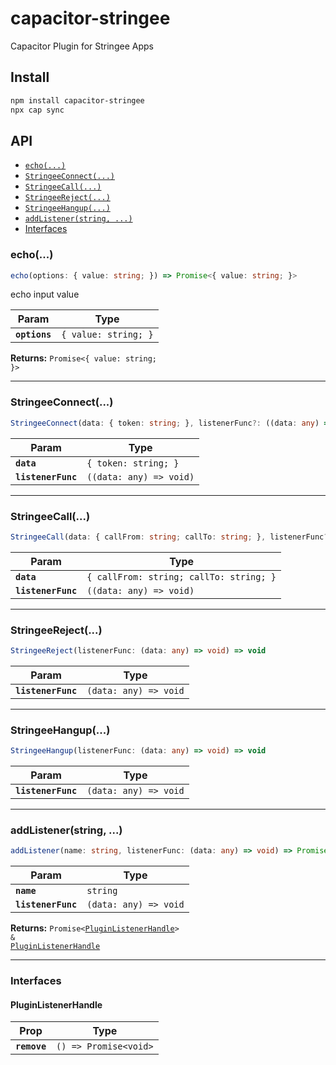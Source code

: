 # capacitor-stringee

Capacitor Plugin for Stringee Apps

## Install

```bash
npm install capacitor-stringee
npx cap sync
```

## API

<docgen-index>

* [`echo(...)`](#echo)
* [`StringeeConnect(...)`](#stringeeconnect)
* [`StringeeCall(...)`](#stringeecall)
* [`StringeeReject(...)`](#stringeereject)
* [`StringeeHangup(...)`](#stringeehangup)
* [`addListener(string, ...)`](#addlistenerstring)
* [Interfaces](#interfaces)

</docgen-index>

<docgen-api>
<!--Update the source file JSDoc comments and rerun docgen to update the docs below-->

### echo(...)

```typescript
echo(options: { value: string; }) => Promise<{ value: string; }>
```

echo input value

| Param         | Type                            |
| ------------- | ------------------------------- |
| **`options`** | <code>{ value: string; }</code> |

**Returns:** <code>Promise&lt;{ value: string; }&gt;</code>

--------------------


### StringeeConnect(...)

```typescript
StringeeConnect(data: { token: string; }, listenerFunc?: ((data: any) => void) | undefined) => void
```

| Param              | Type                                  |
| ------------------ | ------------------------------------- |
| **`data`**         | <code>{ token: string; }</code>       |
| **`listenerFunc`** | <code>((data: any) =&gt; void)</code> |

--------------------


### StringeeCall(...)

```typescript
StringeeCall(data: { callFrom: string; callTo: string; }, listenerFunc?: ((data: any) => void) | undefined) => void
```

| Param              | Type                                               |
| ------------------ | -------------------------------------------------- |
| **`data`**         | <code>{ callFrom: string; callTo: string; }</code> |
| **`listenerFunc`** | <code>((data: any) =&gt; void)</code>              |

--------------------


### StringeeReject(...)

```typescript
StringeeReject(listenerFunc: (data: any) => void) => void
```

| Param              | Type                                |
| ------------------ | ----------------------------------- |
| **`listenerFunc`** | <code>(data: any) =&gt; void</code> |

--------------------


### StringeeHangup(...)

```typescript
StringeeHangup(listenerFunc: (data: any) => void) => void
```

| Param              | Type                                |
| ------------------ | ----------------------------------- |
| **`listenerFunc`** | <code>(data: any) =&gt; void</code> |

--------------------


### addListener(string, ...)

```typescript
addListener(name: string, listenerFunc: (data: any) => void) => Promise<PluginListenerHandle> & PluginListenerHandle
```

| Param              | Type                                |
| ------------------ | ----------------------------------- |
| **`name`**         | <code>string</code>                 |
| **`listenerFunc`** | <code>(data: any) =&gt; void</code> |

**Returns:** <code>Promise&lt;<a href="#pluginlistenerhandle">PluginListenerHandle</a>&gt; & <a href="#pluginlistenerhandle">PluginListenerHandle</a></code>

--------------------


### Interfaces


#### PluginListenerHandle

| Prop         | Type                                      |
| ------------ | ----------------------------------------- |
| **`remove`** | <code>() =&gt; Promise&lt;void&gt;</code> |

</docgen-api>
